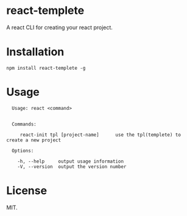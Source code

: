 # react-templete
A react CLI for creating your react project.

# Installation
```
npm install react-templete -g
```

# Usage

```
  Usage: react <command>


  Commands:

     react-init tpl [project-name]      use the tpl(templete) to create a new project

  Options:

    -h, --help     output usage information
    -V, --version  output the version number
```

# License
MIT.
